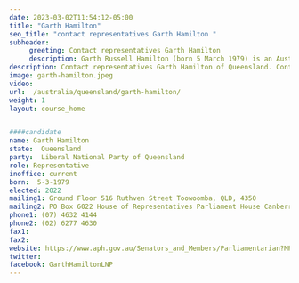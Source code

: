```yaml
---
date: 2023-03-02T11:54:12-05:00
title: "Garth Hamilton"
seo_title: "contact representatives Garth Hamilton "
subheader:
     greeting: Contact representatives Garth Hamilton
     description: Garth Russell Hamilton (born 5 March 1979) is an Australian politician who is a member of the House of Representatives representing the Division of Groom. He was elected in the 2020 Groom by-election, following the retirement of John McVeigh.[2] He is a member of the Liberal National Party of Queensland (LNP) and sits with the Liberal Party in federal parliament.
description: Contact representatives Garth Hamilton of Queensland. Contact information for Garth Hamilton includes email address, phone number, and mailing address.
image: garth-hamilton.jpeg
video:
url:  /australia/queensland/garth-hamilton/
weight: 1
layout: course_home


####candidate
name: Garth Hamilton
state:	Queensland
party:	Liberal National Party of Queensland
role: Representative
inoffice: current
born:  5-3-1979
elected: 2022
mailing1: Ground Floor 516 Ruthven Street Toowoomba, QLD, 4350
mailing2: PO Box 6022 House of Representatives Parliament House Canberra ACT 2600
phone1:	(07) 4632 4144
phone2: (02) 6277 4630
fax1:
fax2:
website: https://www.aph.gov.au/Senators_and_Members/Parliamentarian?MPID=291387
twitter:
facebook: GarthHamiltonLNP
---
```

